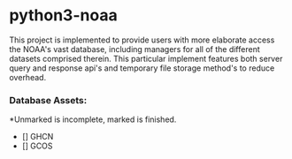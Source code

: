 # python3-noaa

This project is implemented to provide users with more elaborate access the NOAA's vast database,
including managers for all of the different datasets comprised therein. This particular implement
features both server query and response api's and temporary file storage method's to reduce overhead.

### Database Assets:
*Unmarked is incomplete, marked is finished.
 * [] GHCN
 * [] GCOS

